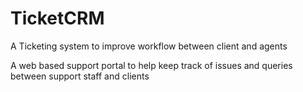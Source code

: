 # TicketCRM
A Ticketing system to improve workflow between client and agents

A web based support portal to help keep track of issues and queries between support staff and clients
